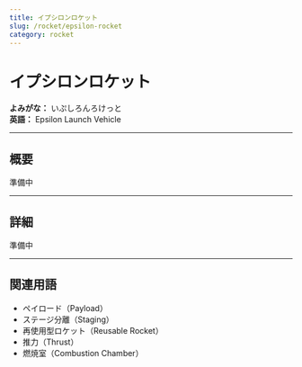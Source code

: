 ```yaml
---
title: イプシロンロケット
slug: /rocket/epsilon-rocket
category: rocket
---
```


# イプシロンロケット

**よみがな：** いぷしろんろけっと  
**英語：** Epsilon Launch Vehicle   

---

## 概要

準備中

---

## 詳細

準備中

---

## 関連用語

- ペイロード（Payload）
- ステージ分離（Staging）
- 再使用型ロケット（Reusable Rocket）
- 推力（Thrust）
- 燃焼室（Combustion Chamber）

